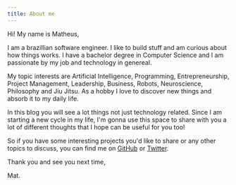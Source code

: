 ```yaml
---
title: About me
---
```


Hi! My name is Matheus,

I am a brazillian software engineer. I like to build stuff and am curious about how things works. I have a bachelor degree in Computer Science and I am passionate by my job and technology in genereal.

My topic interests are Artificial Intelligence, Programming, Entrepreneurship, Project Management, Leadership, Business, Robots, Neuroscience, Philosophy and Jiu Jitsu. As a hobby I love to discover new things and absorb it to my daily life.

In this blog you will see a lot things not just technology related. Since I am starting a new cycle in my life, I'm gonna use this space to share with you a lot of different thoughts that I hope can be useful for you too!

So if you have some interesting projects you'd like to share or any other topics to discuss, you can find me on [GitHub](https://github.com/matheus-santos) or [Twitter](https://twitter.com/mightyeus).

Thank you and see you next time,

Mat.
